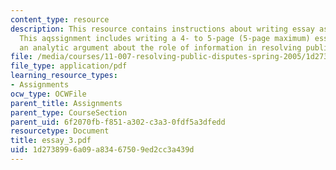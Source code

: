 ```yaml
---
content_type: resource
description: This resource contains instructions about writing essay assignment 3.
  This aqssignment includes writing a 4- to 5-page (5-page maximum) essay that makes
  an analytic argument about the role of information in resolving public policy disputes.
file: /media/courses/11-007-resolving-public-disputes-spring-2005/1d2738996a09a83467509ed2cc3a439d_essay_3.pdf
file_type: application/pdf
learning_resource_types:
- Assignments
ocw_type: OCWFile
parent_title: Assignments
parent_type: CourseSection
parent_uid: 6f2070fb-f851-a302-c3a3-0fdf5a3dfedd
resourcetype: Document
title: essay_3.pdf
uid: 1d273899-6a09-a834-6750-9ed2cc3a439d
---
```

